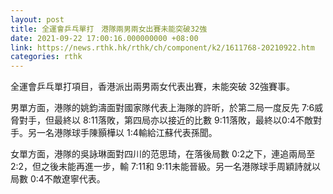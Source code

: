 ```yaml
---
layout: post
title: 全運會乒乓單打　港隊兩男兩女出賽未能突破32強
date: 2021-09-22 17:00:16.000000000 +08:00
link: https://news.rthk.hk/rthk/ch/component/k2/1611768-20210922.htm
categories: rthk
---
```


全運會乒乓單打項目，香港派出兩男兩女代表出賽，未能突破 32強賽事。

男單方面，港隊的姚鈞濤面對國家隊代表上海隊的許昕，於第二局一度反先 7:6威脅對手，但最終以 8:11落敗，第四局亦以接近的比數 9:11落敗，最終以0:4不敵對手。另一名港隊球手陳顥樺以 1:4輸給江蘇代表孫聞。

女單方面，港隊的吳詠琳面對四川的范思琦，在落後局數 0:2之下，連追兩局至 2:2，但之後未能再進一步，輸 7:11和 9:11未能晉級。另一名港隊球手周穎詩就以局數 0:4不敵遼寧代表。
